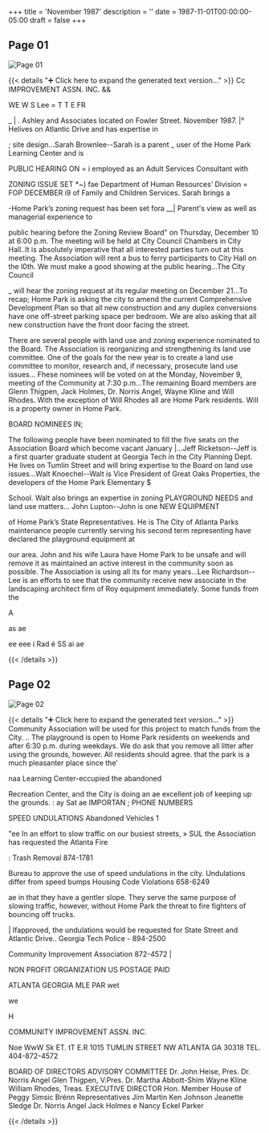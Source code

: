 +++
title = 'November 1987'
description = ''
date = 1987-11-01T00:00:00-05:00
draft = false
+++



## Page 01

![Page 01](/hpcia-newsletter-archive/1987-11_01.jpg)

{{< details "➕ Click here to expand the generated text version..." >}}
Cc IMPROVEMENT ASSN. INC. &&

WE W S Lee = T T E FR

_ | . Ashley and Associates located on Fowler Street.
November 1987. |° Helives on Atlantic Drive and has expertise in

; site design...Sarah Brownlee--Sarah is a parent
_ user of the Home Park Learning Center and is

PUBLIC HEARING ON = i employed as an Adult Services Consultant with

ZONING ISSUE SET *~) fae Department of Human Resources’ Division
= FOP DECEMBER i9 of Family and Children Services. Sarah brings a

-Home Park’s zoning request has been set fora __| Parent's view as well as managerial experience to

public hearing before the Zoning Review Board"
on Thursday, December 10 at 6:00 p.m. The
meeting will be held at City Council Chambers in
City Hall..It is absolutely imperative that all
interested parties turn out at this meeting. The
Association will rent a bus to ferry participants to
City Hall on the l0th. We must make a good
showing at the public hearing...The City Council

_ will hear the zoning request at its regular meeting
on December 21...To recap; Home Park is asking
the city to amend the current Comprehensive
Development Plan so that all new construction
and any duplex conversions have one off-street
parking space per bedroom. We are also asking
that all new construction have the front door
facing the street.

There are several people with land use and
zoning experience nominated to the Board. The
Association is reorganizing and strengthening its
land use committee. One of the goals for the new
year is to create a land use committee to monitor,
research and, if necessary, prosecute land use
issues... Fhese nominees will be voted on at the
Monday, November 9, meeting of the Community
at 7:30 p.m...The remaining Board members are
Glenn Thigpen, Jack Holmes, Dr. Norris Angel,
Wayne Kline and Will Rhodes. With the
exception of Will Rhodes all are Home Park
residents. Will is a property owner in Home
Park.

BOARD NOMINEES IN;

The following people have been nominated to fill
the five seats on the Association Board which
become vacant January |...Jeff Ricketson--Jeff is
a first quarter graduate student at Georgia Tech
in the City Planning Dept. He lives on Tumlin
Street and will bring expertise to the Board on
land use issues...Walt Knoechel--Walt is Vice
President of Great Oaks Properties, the
developers of the Home Park Elementary $

School. Walt also brings an expertise in zoning PLAYGROUND NEEDS
and land use matters... John Lupton--John is one NEW EQUIPMENT

of Home Park’s State Representatives. He is The City of Atlanta Parks maintenance people
currently serving his second term representing have declared the playground equipment at

our area. John and his wife Laura have Home Park to be unsafe and will remove it as
maintained an active interest in the community soon as possible. The Association is using all its
for many years...Lee Richardson--Lee is an efforts to see that the community receive new
associate in the landscaping architect firm of Roy equipment immediately. Some funds from the

A

as ae

ee eee i Rad é SS ai ae


{{< /details >}}




## Page 02

![Page 02](/hpcia-newsletter-archive/1987-11_02.jpg)

{{< details "➕ Click here to expand the generated text version..." >}}
Community Association will be used for this
project to match funds from the City. .. The
playground is open to Home Park residents on
weekends and after 6:30 p.m. during weekdays.
We do ask that you remove all litter after using
the grounds, however. All residents should agree.
that the park is a much pleasanter place since the’

naa Learning Center-eccupied the abandoned

Recreation Center, and the City is doing an
ae excellent job of keeping up the grounds. : ay Sat
ae IMPORTAN
; PHONE NUMBERS

SPEED UNDULATIONS Abandoned Vehicles 1

"ee In an effort to slow traffic on our busiest streets, » SUL
the Association has requested the Atlanta Fire

: Trash Removal 874-1781

Bureau to approve the use of speed undulations
in the city. Undulations differ from speed bumps Housing Code Violations 658-6249

ae in that they have a gentler slope. They serve the
same purpose of slowing traffic, however, without Home Park
the threat to fire fighters of bouncing off trucks.

| Ifapproved, the undulations would be requested
for State Street and Atlantic Drive.. Georgia Tech Police - 894-2500

Community Improvement Association 872-4572 |

NON PROFIT
ORGANIZATION
US POSTAGE PAID

ATLANTA GEORGIA
MLE PAR wet

we

H

COMMUNITY IMPROVEMENT ASSN. INC.

Noe WwW Sk ET. tT E.R
1015 TUMLIN STREET NW ATLANTA GA 30318 TEL. 404-872-4572

BOARD OF DIRECTORS ADVISORY COMMITTEE
Dr. John Heise, Pres. Dr. Norris Angel
Glen Thigpen, V.Pres. Dr. Martha Abbott-Shim
Wayne Kline
William Rhodes, Treas. EXECUTIVE DIRECTOR
Hon. Member House of Peggy Simsic Brénn
Representatives
Jim Martin
Ken Johnson
Jeanette Sledge
Dr. Norris Angel
Jack Holmes e
Nancy Eckel Parker


{{< /details >}}


